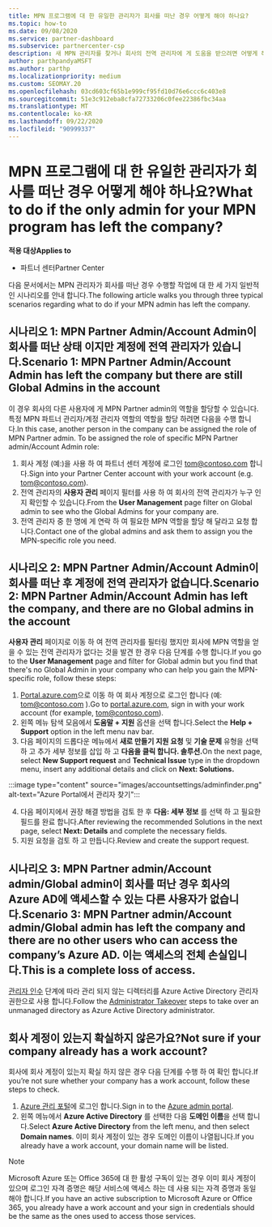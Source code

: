 ```yaml
---
title: MPN 프로그램에 대 한 유일한 관리자가 회사를 떠난 경우 어떻게 해야 하나요?
ms.topic: how-to
ms.date: 09/08/2020
ms.service: partner-dashboard
ms.subservice: partnercenter-csp
description: 새 MPN 관리자를 찾거나 회사의 전역 관리자에 게 도움을 받으려면 어떻게 해야 하는지 알아보세요. 또한 새 파트너 센터 전역 관리자를 추가 하는 방법에 대해 알아봅니다.
author: parthpandyaMSFT
ms.author: parthp
ms.localizationpriority: medium
ms.custom: SEOMAY.20
ms.openlocfilehash: 03cd603cf65b1e999cf95fd10d76e6ccc6c403e8
ms.sourcegitcommit: 51e3c912eba8cfa72733206c0fee22386fbc34aa
ms.translationtype: MT
ms.contentlocale: ko-KR
ms.lasthandoff: 09/22/2020
ms.locfileid: "90999337"
---
```

# <a name="what-to-do-if-the-only-admin-for-your-mpn-program-has-left-the-company"></a><span data-ttu-id="c90ee-103">MPN 프로그램에 대 한 유일한 관리자가 회사를 떠난 경우 어떻게 해야 하나요?</span><span class="sxs-lookup"><span data-stu-id="c90ee-103">What to do if the only admin for your MPN program has left the company?</span></span>

<span data-ttu-id="c90ee-104">**적용 대상**</span><span class="sxs-lookup"><span data-stu-id="c90ee-104">**Applies to**</span></span>

- <span data-ttu-id="c90ee-105">파트너 센터</span><span class="sxs-lookup"><span data-stu-id="c90ee-105">Partner Center</span></span>

<span data-ttu-id="c90ee-106">다음 문서에서는 MPN 관리자가 회사를 떠난 경우 수행할 작업에 대 한 세 가지 일반적인 시나리오를 안내 합니다.</span><span class="sxs-lookup"><span data-stu-id="c90ee-106">The following article walks you through three typical scenarios regarding what to do if your MPN admin has left the company.</span></span>

## <a name="scenario-1-mpn-partner-adminaccount-admin-has-left-the-company-but-there-are-still-global-admins-in-the-account"></a><span data-ttu-id="c90ee-107">시나리오 1: MPN Partner Admin/Account Admin이 회사를 떠난 상태 이지만 계정에 전역 관리자가 있습니다.</span><span class="sxs-lookup"><span data-stu-id="c90ee-107">Scenario 1: MPN Partner Admin/Account Admin has left the company but there are still Global Admins in the account</span></span>

<span data-ttu-id="c90ee-108">이 경우 회사의 다른 사용자에 게 MPN Partner admin의 역할을 할당할 수 있습니다. 특정 MPN 파트너 관리자/계정 관리자 역할의 역할을 할당 하려면 다음을 수행 합니다.</span><span class="sxs-lookup"><span data-stu-id="c90ee-108">In this case, another person in the company can be assigned the role of MPN Partner admin. To be assigned the role of specific MPN Partner admin/Account Admin role:</span></span>

1. <span data-ttu-id="c90ee-109">회사 계정 (예:)을 사용 하 여 파트너 센터 계정에 로그인 tom@contoso.com 합니다.</span><span class="sxs-lookup"><span data-stu-id="c90ee-109">Sign into your Partner Center account with your work account (e.g. tom@contoso.com).</span></span>
1. <span data-ttu-id="c90ee-110">전역 관리자의 **사용자 관리** 페이지 필터를 사용 하 여 회사의 전역 관리자가 누구 인지 확인할 수 있습니다.</span><span class="sxs-lookup"><span data-stu-id="c90ee-110">From the **User Management** page filter on Global admin to see who the Global Admins for your company are.</span></span> 
1. <span data-ttu-id="c90ee-111">전역 관리자 중 한 명에 게 연락 하 여 필요한 MPN 역할을 할당 해 달라고 요청 합니다.</span><span class="sxs-lookup"><span data-stu-id="c90ee-111">Contact one of the global admins and ask them to assign you the MPN-specific role you need.</span></span> 

## <a name="scenario-2-mpn-partner-adminaccount-admin-has-left-the-company-and-there-are-no-global-admins-in-the-account"></a><span data-ttu-id="c90ee-112">시나리오 2: MPN Partner Admin/Account Admin이 회사를 떠난 후 계정에 전역 관리자가 없습니다.</span><span class="sxs-lookup"><span data-stu-id="c90ee-112">Scenario 2: MPN Partner Admin/Account Admin has left the company, and there are no Global admins in the account</span></span> 

<span data-ttu-id="c90ee-113">**사용자 관리** 페이지로 이동 하 여 전역 관리자를 필터링 했지만 회사에 MPN 역할을 얻을 수 있는 전역 관리자가 없다는 것을 발견 한 경우 다음 단계를 수행 합니다.</span><span class="sxs-lookup"><span data-stu-id="c90ee-113">If you go to the **User Management** page and filter for Global admin but you find that there's no Global Admin in your company who can help you gain the MPN-specific role, follow these steps:</span></span>

1. <span data-ttu-id="c90ee-114">[Portal.azure.com](https://ms.portal.azure.com/)으로 이동 하 여 회사 계정으로 로그인 합니다 (예: tom@contoso.com ).</span><span class="sxs-lookup"><span data-stu-id="c90ee-114">Go to [portal.azure.com](https://ms.portal.azure.com/), sign in with your work account (for example, tom@contoso.com).</span></span> 
1. <span data-ttu-id="c90ee-115">왼쪽 메뉴 탐색 모음에서 **도움말 + 지원** 옵션을 선택 합니다.</span><span class="sxs-lookup"><span data-stu-id="c90ee-115">Select the **Help + Support** option in the left menu nav bar.</span></span>
1. <span data-ttu-id="c90ee-116">다음 페이지의 드롭다운 메뉴에서 **새로 만들기 지원 요청** 및 **기술 문제** 유형을 선택 하 고 추가 세부 정보를 삽입 하 고 **다음을 클릭 합니다. 솔루션.**</span><span class="sxs-lookup"><span data-stu-id="c90ee-116">On the next page, select **New Support request** and **Technical Issue** type in the dropdown menu, insert any additional details and click on **Next: Solutions.**</span></span>

:::image type="content" source="images/accountsettings/adminfinder.png" alt-text="Azure Portal에서 관리자 찾기":::

4. <span data-ttu-id="c90ee-118">다음 페이지에서 권장 해결 방법을 검토 한 후 **다음: 세부 정보** 를 선택 하 고 필요한 필드를 완료 합니다.</span><span class="sxs-lookup"><span data-stu-id="c90ee-118">After reviewing the recommended Solutions in the next page, select **Next: Details** and complete the necessary fields.</span></span>
1. <span data-ttu-id="c90ee-119">지원 요청을 검토 하 고 만듭니다.</span><span class="sxs-lookup"><span data-stu-id="c90ee-119">Review and create the support request.</span></span>


## <a name="scenario-3-mpn-partner-adminaccount-adminglobal-admin-has-left-the-company-and-there-are-no-other-users-who-can-access-the-companys-azure-ad-this-is-a-complete-loss-of-access"></a><span data-ttu-id="c90ee-120">시나리오 3: MPN Partner admin/Account admin/Global admin이 회사를 떠난 경우 회사의 Azure AD에 액세스할 수 있는 다른 사용자가 없습니다.</span><span class="sxs-lookup"><span data-stu-id="c90ee-120">Scenario 3: MPN Partner admin/Account admin/Global admin has left the company and there are no other users who can access the company’s Azure AD.</span></span> <span data-ttu-id="c90ee-121">이는 액세스의 전체 손실입니다.</span><span class="sxs-lookup"><span data-stu-id="c90ee-121">This is a complete loss of access.</span></span>

<span data-ttu-id="c90ee-122">[관리자 인수](/azure/active-directory/users-groups-roles/domains-admin-takeover#internal-admin-takeover) 단계에 따라 관리 되지 않는 디렉터리를 Azure Active Directory 관리자 권한으로 사용 합니다.</span><span class="sxs-lookup"><span data-stu-id="c90ee-122">Follow the [Administrator Takeover](/azure/active-directory/users-groups-roles/domains-admin-takeover#internal-admin-takeover) steps to take over an unmanaged directory as Azure Active Directory administrator.</span></span>

## <a name="not-sure-if-your-company-already-has-a-work-account"></a><span data-ttu-id="c90ee-123">회사 계정이 있는지 확실하지 않은가요?</span><span class="sxs-lookup"><span data-stu-id="c90ee-123">Not sure if your company already has a work account?</span></span>

<span data-ttu-id="c90ee-124">회사에 회사 계정이 있는지 확실 하지 않은 경우 다음 단계를 수행 하 여 확인 합니다.</span><span class="sxs-lookup"><span data-stu-id="c90ee-124">If you’re not sure whether your company has a work account, follow these steps to check.</span></span>

1. <span data-ttu-id="c90ee-125">[Azure 관리 포털](https://ms.portal.azure.com)에 로그인 합니다.</span><span class="sxs-lookup"><span data-stu-id="c90ee-125">Sign in to the [Azure admin portal](https://ms.portal.azure.com).</span></span>
2. <span data-ttu-id="c90ee-126">왼쪽 메뉴에서 **Azure Active Directory** 를 선택한 다음 **도메인 이름**을 선택 합니다.</span><span class="sxs-lookup"><span data-stu-id="c90ee-126">Select **Azure Active Directory** from the left menu, and then select **Domain names**.</span></span>
<span data-ttu-id="c90ee-127">이미 회사 계정이 있는 경우 도메인 이름이 나열됩니다.</span><span class="sxs-lookup"><span data-stu-id="c90ee-127">If you already have a work account, your domain name will be listed.</span></span>

>[!Note]
><span data-ttu-id="c90ee-128">Microsoft Azure 또는 Office 365에 대 한 활성 구독이 있는 경우 이미 회사 계정이 있으며 로그인 자격 증명은 해당 서비스에 액세스 하는 데 사용 되는 자격 증명과 동일 해야 합니다.</span><span class="sxs-lookup"><span data-stu-id="c90ee-128">If you have an active subscription to Microsoft Azure or Office 365, you already have a work account and your sign in credentials should be the same as the ones used to access those services.</span></span>